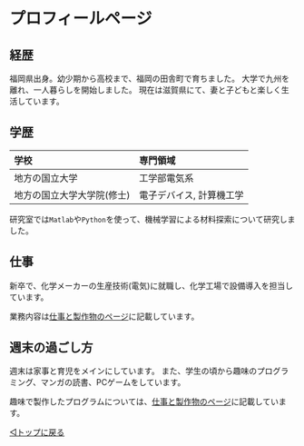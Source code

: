 # プロフィールページ

## 経歴

福岡県出身。幼少期から高校まで、福岡の田舎町で育ちました。
大学で九州を離れ、一人暮らしを開始しました。
現在は滋賀県にて、妻と子どもと楽しく生活しています。



## 学歴

|学校|専門領域|
|:--|:--|
|地方の国立大学|工学部電気系|
|地方の国立大学大学院(修士)|電子デバイス, 計算機工学|

研究室では`Matlab`や`Python`を使って、機械学習による材料探索について研究しました。



## 仕事

新卒で、化学メーカーの生産技術(電気)に就職し、化学工場で設備導入を担当しています。

業務内容は[仕事と製作物のページ](./work.md#電気設備エンジニア業務)に記載しています。



## 週末の過ごし方

週末は家事と育児をメインにしています。
また、学生の頃から趣味のプログラミング、マンガの読書、PCゲームをしています。

趣味で製作したプログラムについては、[仕事と製作物のページ](./work.md#プログラム開発)に記載しています。


[◁トップに戻る](./index.md)
